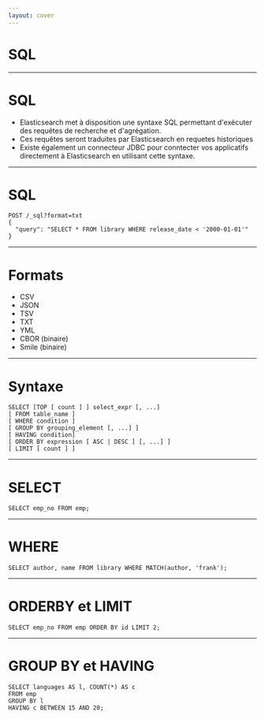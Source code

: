 ```yaml
---
layout: cover
---
```


# SQL

---

# SQL

* Elasticsearch met à disposition une syntaxe SQL permettant d'exécuter des requêtes de recherche et d'agrégation.
* Ces requêtes seront traduites par Elasticsearch en requetes historiques
* Existe également un connecteur JDBC pour conntecter vos applicatifs directement à Elasticsearch en utilisant cette syntaxe.

---

# SQL

```
POST /_sql?format=txt
{
  "query": "SELECT * FROM library WHERE release_date < '2000-01-01'"
}
```

---

# Formats

* CSV
* JSON
* TSV
* TXT
* YML
* CBOR (binaire)
* Smile (binaire)

---

# Syntaxe

```
SELECT [TOP [ count ] ] select_expr [, ...]
[ FROM table_name ]
[ WHERE condition ]
[ GROUP BY grouping_element [, ...] ]
[ HAVING condition]
[ ORDER BY expression [ ASC | DESC ] [, ...] ]
[ LIMIT [ count ] ]
```

---

# SELECT

```
SELECT emp_no FROM emp;
```

---

# WHERE

```
SELECT author, name FROM library WHERE MATCH(author, 'frank');
```

---

# ORDERBY et LIMIT

```
SELECT emp_no FROM emp ORDER BY id LIMIT 2;
```

--- 

# GROUP BY et HAVING

```
SELECT languages AS l, COUNT(*) AS c
FROM emp
GROUP BY l
HAVING c BETWEEN 15 AND 20;
```
